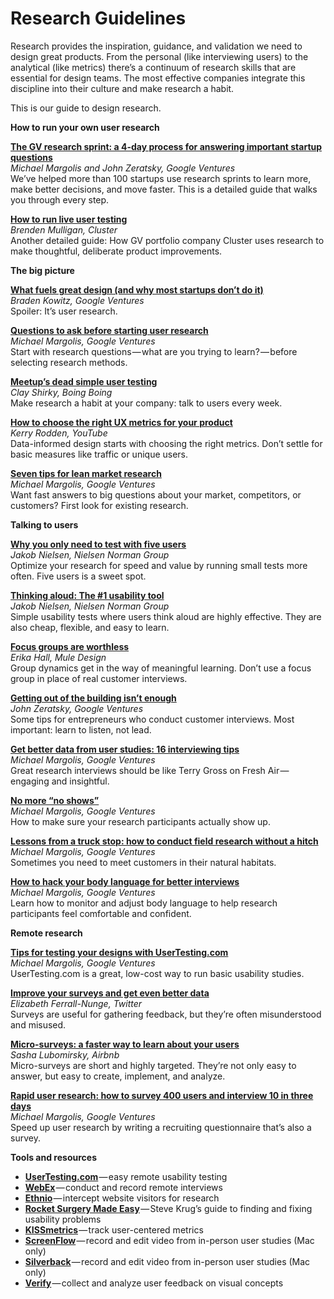 # Research Guidelines

Research provides the inspiration, guidance, and validation we need to design great products. From the personal \(like interviewing users\) to the analytical \(like metrics\) there’s a continuum of research skills that are essential for design teams. The most effective companies integrate this discipline into their culture and make research a habit.

This is our guide to design research.

**How to run your own user research**

[**The GV research sprint: a 4-day process for answering important startup questions**](http://www.gv.com/lib/the-gv-research-sprint-a-4-day-process-for-answering-important-startup-questions)  
_Michael Margolis and John Zeratsky, Google Ventures_  
We’ve helped more than 100 startups use research sprints to learn more, make better decisions, and move faster. This is a detailed guide that walks you through every step.

[**How to run live user testing**](https://medium.com/@mulligan/how-to-run-live-user-testing-part-1-setup-9b7e9edd2de8)  
_Brenden Mulligan, Cluster_  
Another detailed guide: How GV portfolio company Cluster uses research to make thoughtful, deliberate product improvements.

**The big picture**

[**What fuels great design \(and why most startups don’t do it\)**](http://www.gv.com/lib/what-fuels-great-design-and-why-most-startups-dont-do-it)  
_Braden Kowitz, Google Ventures_  
Spoiler: It’s user research.

[**Questions to ask before starting user research**](http://www.designstaff.org/articles/questions-to-ask-before-user-research-2011-11-18.html)  
_Michael Margolis, Google Ventures_  
Start with research questions — what are you trying to learn? — before selecting research methods.

[**Meetup’s dead simple user testing**](http://boingboing.net/2008/12/13/meetups-dead-simple.html)  
_Clay Shirky, Boing Boing_  
Make research a habit at your company: talk to users every week.

[**How to choose the right UX metrics for your product**](http://www.designstaff.org/articles/how-to-choose-the-right-ux-metrics-for-your-product-2012-03-27.html)  
_Kerry Rodden, YouTube_  
Data-informed design starts with choosing the right metrics. Don’t settle for basic measures like traffic or unique users.

[**Seven tips for lean market research**](http://www.designstaff.org/articles/lean-market-research-2012-11-13.html)  
_Michael Margolis, Google Ventures_  
Want fast answers to big questions about your market, competitors, or customers? First look for existing research.

**Talking to users**

[**Why you only need to test with five users**](http://www.useit.com/alertbox/20000319.html)  
_Jakob Nielsen, Nielsen Norman Group_  
Optimize your research for speed and value by running small tests more often. Five users is a sweet spot.

[**Thinking aloud: The \#1 usability tool**](http://www.useit.com/alertbox/thinking-aloud-tests.html)  
_Jakob Nielsen, Nielsen Norman Group_  
Simple usability tests where users think aloud are highly effective. They are also cheap, flexible, and easy to learn.

[**Focus groups are worthless**](https://medium.com/@mulegirl/focus-groups-are-worthless-7d30891e58f1)  
_Erika Hall, Mule Design_  
Group dynamics get in the way of meaningful learning. Don’t use a focus group in place of real customer interviews.

[**Getting out of the building isn’t enough**](http://www.gv.com/lib/getting-out-of-the-building-isnt-enough)  
_John Zeratsky, Google Ventures_  
Some tips for entrepreneurs who conduct customer interviews. Most important: learn to listen, not lead.

[**Get better data from user studies: 16 interviewing tips**](http://www.designstaff.org/articles/get-better-data-from-user-studies-interviewing-tips-2012-03-07.html)  
_Michael Margolis, Google Ventures_  
Great research interviews should be like Terry Gross on Fresh Air — engaging and insightful.

[**No more “no shows”**](http://www.gv.com/lib/no-more-no-shows-how-to-make-sure-your-research-participants-actually-show-up)  
_Michael Margolis, Google Ventures_  
How to make sure your research participants actually show up.

[**Lessons from a truck stop: how to conduct field research without a hitch**](http://www.gv.com/lib/lessons-from-a-truck-stop-how-to-conduct-field-research-without-a-hitch)  
_Michael Margolis, Google Ventures_  
Sometimes you need to meet customers in their natural habitats.

[**How to hack your body language for better interviews**](http://www.designstaff.org/articles/body-language-2013-01-24.html)  
_Michael Margolis, Google Ventures_  
Learn how to monitor and adjust body language to help research participants feel comfortable and confident.

**Remote research**

[**Tips for testing your designs with UserTesting.com**](http://www.designstaff.org/articles/tips-for-user-testing-dot-com-2011-12-05.html)  
_Michael Margolis, Google Ventures_  
UserTesting.com is a great, low-cost way to run basic usability studies.

[**Improve your surveys and get even better data**](http://www.designstaff.org/articles/improve-your-startups-surveys-and-get-even-better-data-2012-04-04.html)  
_Elizabeth Ferrall-Nunge, Twitter_  
Surveys are useful for gathering feedback, but they’re often misunderstood and misused.

[**Micro-surveys: a faster way to learn about your users**](http://www.designstaff.org/articles/microsurveys-2012-02-15.html)  
_Sasha Lubomirsky, Airbnb_  
Micro-surveys are short and highly targeted. They’re not only easy to answer, but easy to create, implement, and analyze.

[**Rapid user research: how to survey 400 users and interview 10 in three days**](http://www.designstaff.org/articles/rapid-user-research-2012-09-19.html)  
_Michael Margolis, Google Ventures_  
Speed up user research by writing a recruiting questionnaire that’s also a survey.

**Tools and resources**

* [**UserTesting.com**](http://www.usertesting.com/) — easy remote usability testing
* [**WebEx**](http://www.webex.com/) — conduct and record remote interviews
* [**Ethnio**](http://ethn.io/) — intercept website visitors for research
* [**Rocket Surgery Made Easy**](http://www.amazon.com/Rocket-Surgery-Made-Easy-yourself/dp/0321657292) — Steve Krug’s guide to finding and fixing usability problems
* [**KISSmetrics**](http://www.kissmetrics.com/) — track user-centered metrics
* [**ScreenFlow**](http://www.telestream.net/screen-flow/overview_06202012a.htm) — record and edit video from in-person user studies \(Mac only\)
* [**Silverback**](http://silverbackapp.com/) — record and edit video from in-person user studies \(Mac only\)
* [**Verify**](http://verifyapp.com/) — collect and analyze user feedback on visual concepts

